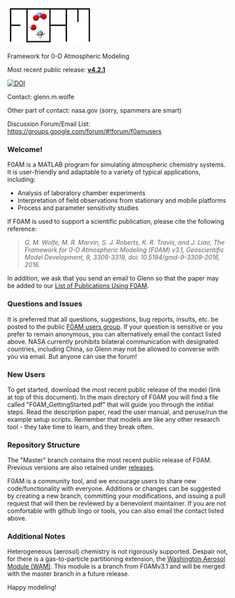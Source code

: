 ![alt text](https://github.com/AirChem/F0AM/blob/master/Docs/F0AMLogo.png "F0AM Logo")

Framework for 0-D Atmospheric Modeling

Most recent public release: [**v4.2.1**](https://github.com/AirChem/F0AM/releases/latest)

[![DOI](https://zenodo.org/badge/163446406.svg)](https://zenodo.org/badge/latestdoi/163446406)

Contact: glenn.m.wolfe

Other part of contact: nasa.gov (sorry, spammers are smart)

Discussion Forum/Email List: https://groups.google.com/forum/#!forum/f0amusers

### Welcome!
F0AM is a MATLAB program for simulating atmospheric chemistry systems. It is user-friendly and adaptable to a variety of typical applications, including:
- Analysis of laboratory chamber experiments
- Interpretation of field observations from stationary and mobile platforms
- Process and parameter sensitivity studies 

If F0AM is used to support a scientific publication, please cite the following reference:

>*G. M. Wolfe, M. R. Marvin, S. J. Roberts, K. R. Travis, and J. Liao, The Framework for 0-D Atmospheric Modeling (F0AM) v3.1, Geoscientific Model Development, 9, 3309-3319, doi: 10.5194/gmd-9-3309-2016, 2016.*

In addition, we ask that you send an email to Glenn so that the paper may be added to our [List of Publications Using F0AM](https://docs.google.com/spreadsheets/d/1fd7mWTzMiWuuqRG9eI9g0iYyt7DymLIVpDv_rArt5Z8/edit#gid=0).

### Questions and Issues
It is preferred that all questions, suggestions, bug reports, insults, etc. be posted to the public [F0AM users group](https://groups.google.com/forum/#!forum/f0amusers). If your question is sensitive or you prefer to remain anonymous, you can alternatively email the contact listed above. NASA currently prohibits bilateral communication with designated countries, including China, so Glenn may not be allowed to converse with you via email. But anyone can use the forum!

### New Users
To get started, download the most recent public release of the model (link at top of this document). In the main directory of F0AM you will find a file called "F0AM_GettingStarted.pdf" that will guide you through the intitial steps. Read the description paper, read the user manual, and peruse/run the example setup scripts. Remember that models are like any other research tool - they take time to learn, and they break often.

### Repository Structure
The "Master" branch contains the most recent public release of F0AM. Previous versions are also retained under [releases](https://github.com/AirChem/F0AM/releases).

F0AM is a community tool, and we encourage users to share new code/functionality with everyone. Additions or changes can be suggested by creating a new branch, committing your modifications, and issuing a pull request that will then be reviewed by a benevolent maintainer. If you are not comfortable with github lingo or tools, you can also email the contact listed above.

### Additional Notes

Heterogeneous (aerosol) chemistry is not rigorously supported. Despair not, for there is a gas-to-particle partitioning extension, the [Washington Aerosol Module (WAM)](https://www.atmos.washington.edu/~thornton/washington-aerosol-module). This module is a branch from F0AMv3.1 and will be merged with the master branch in a future release.

Happy modeling!
